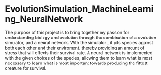 # EvolutionSimulation_MachineLearning_NeuralNetwork

The purpose of this project is to bring together my passion for understanding biology and evolution through the combination of a evolution simulator, and a neural network. With the simulator , it pits species against both each other and their enviroment, thereby providing an amount of stress that will effects their survival rate. A neural network is implemented with the given choices of the species, allowing them to learn what is most necessary to learn what is most important towards producing the fittest creature for survival.
